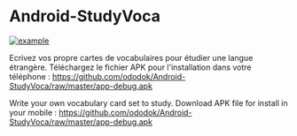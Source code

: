 # Android-StudyVoca

[![example](http://img.youtube.com/EzlU8GZhdzQ/0.jpg)](https://youtu.be/EzlU8GZhdzQ)

Ecrivez vos propre cartes de vocabulaires pour étudier une langue étrangère.
Téléchargez le fichier APK pour l'installation dans votre téléphone : https://github.com/ododok/Android-StudyVoca/raw/master/app-debug.apk


Write your own vocabulary card set to study.
Download APK file for install in your mobile : https://github.com/ododok/Android-StudyVoca/raw/master/app-debug.apk

